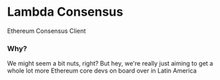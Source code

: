 # Lambda Consensus
Ethereum Consensus Client

### Why?
We might seem a bit nuts, right? But hey, we're really just aiming to get a whole lot more Ethereum core devs on board over in Latin America
